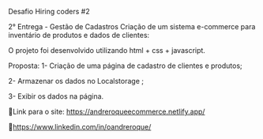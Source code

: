 Desafio Hiring coders #2

2° Entrega - Gestão de Cadastros
Criação de um sistema e-commerce para inventário de produtos e dados de clientes:

O projeto foi desenvolvido utilizando html + css + javascript. 

Proposta:
1- Criação de uma página de cadastro de clientes e produtos;

2- Armazenar os dados no Localstorage ;

3- Exibir os dados na página.

🔗Link para o site: https://andreroqueecommerce.netlify.app/

🔗https://www.linkedin.com/in/oandreroque/
